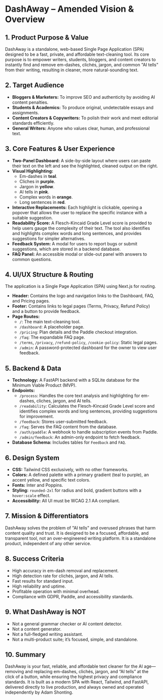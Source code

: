 # DashAway – Amended Vision & Overview

## 1. Product Purpose & Value
DashAway is a standalone, web-based Single Page Application (SPA) designed to be a fast, private, and affordable text-cleaning tool. Its core purpose is to empower writers, students, bloggers, and content creators to instantly find and remove em-dashes, clichés, jargon, and common "AI tells" from their writing, resulting in cleaner, more natural-sounding text.

## 2. Target Audience
*   **Bloggers & Marketers:** To improve SEO and authenticity by avoiding AI content penalties.
*   **Students & Academics:** To produce original, undetectable essays and assignments.
*   **Content Creators & Copywriters:** To polish their work and meet editorial standards efficiently.
*   **General Writers:** Anyone who values clear, human, and professional text.

## 3. Core Features & User Experience
*   **Two-Panel Dashboard:** A side-by-side layout where users can paste their text on the left and see the highlighted, cleaned output on the right.
*   **Visual Highlighting:**
    *   Em-dashes in **teal**.
    *   Cliches in **purple**.
    *   Jargon in **yellow**.
    *   AI tells in **pink**.
    *   Complex words in **orange**.
    *   Long sentences in **red**.
*   **Interactive Replacements:** Each highlight is clickable, opening a popover that allows the user to replace the specific instance with a suitable suggestion.
*   **Readability Score:** A Flesch-Kincaid Grade Level score is provided to help users gauge the complexity of their text. The tool also identifies and highlights complex words and long sentences, and provides suggestions for simpler alternatives.
*   **Feedback System:** A modal for users to report bugs or submit suggestions, which are stored in a backend database.
*   **FAQ Panel:** An accessible modal or slide-out panel with answers to common questions.

## 4. UI/UX Structure & Routing
The application is a Single Page Application (SPA) using Next.js for routing.
*   **Header:** Contains the logo and navigation links to the Dashboard, FAQ, and Pricing pages.
*   **Footer:** Contains links to legal pages (Terms, Privacy, Refund Policy) and a button to provide feedback.
*   **Page Routes:**
    *   `/`: The main text-cleaning tool.
    *   `/dashboard`: A placeholder page.
    *   `/pricing`: Plan details and the Paddle checkout integration.
    *   `/faq`: The expandable FAQ page.
    *   `/terms`, `/privacy`, `/refund-policy`, `/cookie-policy`: Static legal pages.
    *   `/admin`: A password-protected dashboard for the owner to view user feedback.

## 5. Backend & Data
*   **Technology:** A FastAPI backend with a SQLite database for the Minimum Viable Product (MVP).
*   **Endpoints:**
    *   `/process`: Handles the core text analysis and highlighting for em-dashes, cliches, jargon, and AI tells.
    *   `/readability`: Calculates the Flesch-Kincaid Grade Level score and identifies complex words and long sentences, providing suggestions for improvement.
    *   `/feedback`: Stores user-submitted feedback.
    *   `/faq`: Serves the FAQ content from the database.
    *   `/auth/paddle`: A webhook to handle subscription events from Paddle.
    *   `/admin/feedback`: An admin-only endpoint to fetch feedback.
*   **Database Schema:** Includes tables for `Feedback` and `FAQ`.

## 6. Design System
*   **CSS:** Tailwind CSS exclusively, with no other frameworks.
*   **Colors:** A defined palette with a primary gradient (teal to purple), an accent yellow, and specific text colors.
*   **Fonts:** Inter and Poppins.
*   **Styling:** `rounded-2xl` for radius and bold, gradient buttons with a `hover:scale` effect.
*   **Accessibility:** All UI must be WCAG 2.1 AA compliant.

## 7. Mission & Differentiators
DashAway solves the problem of "AI tells" and overused phrases that harm content quality and trust. It is designed to be a focused, affordable, and transparent tool, not an over-engineered writing platform. It is a standalone product, independent of any other service.

## 8. Success Criteria
*   High accuracy in em-dash removal and replacement.
*   High detection rate for clichés, jargon, and AI tells.
*   Fast results for standard input.
*   High reliability and uptime.
*   Profitable operation with minimal overhead.
*   Compliance with GDPR, Paddle, and accessibility standards.

## 9. What DashAway is NOT
*   Not a general grammar checker or AI content detector.
*   Not a content generator.
*   Not a full-fledged writing assistant.
*   Not a multi-product suite; it’s focused, simple, and standalone.

## 10. Summary
DashAway is your fast, reliable, and affordable text cleaner for the AI age—removing and replacing em-dashes, clichés, jargon, and “AI tells” at the click of a button, while ensuring the highest privacy and compliance standards. It is built as a modern SPA with React, Tailwind, and FastAPI, delivered directly to live production, and always owned and operated independently by Adam Shonting.
